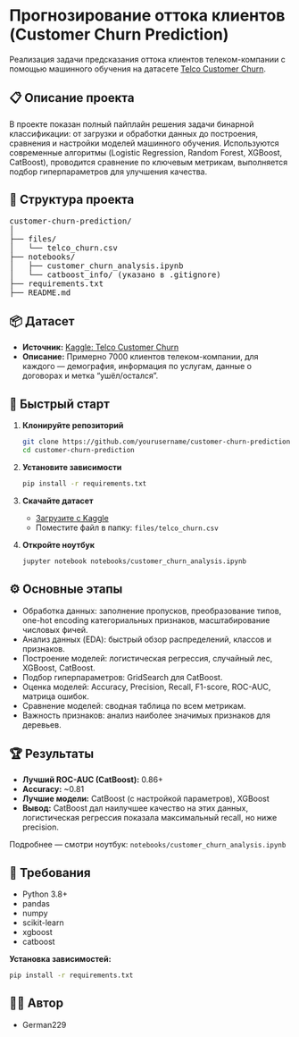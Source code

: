 # Прогнозирование оттока клиентов (Customer Churn Prediction)

Реализация задачи предсказания оттока клиентов телеком-компании с помощью машинного обучения на датасете [Telco Customer Churn](https://www.kaggle.com/datasets/blastchar/telco-customer-churn).

## 📋 Описание проекта

В проекте показан полный пайплайн решения задачи бинарной классификации: от загрузки и обработки данных до построения, сравнения и настройки моделей машинного обучения. Используются современные алгоритмы (Logistic Regression, Random Forest, XGBoost, CatBoost), проводится сравнение по ключевым метрикам, выполняется подбор гиперпараметров для улучшения качества.

## 📁 Структура проекта

<pre>
customer-churn-prediction/
│
├── files/
│   └── telco_churn.csv
├── notebooks/
│   ├── customer_churn_analysis.ipynb
│   └── catboost_info/ (указано в .gitignore)
├── requirements.txt
├── README.md
</pre>

## 📦 Датасет

- **Источник:** [Kaggle: Telco Customer Churn](https://www.kaggle.com/datasets/blastchar/telco-customer-churn)
- **Описание:** Примерно 7000 клиентов телеком-компании, для каждого — демография, информация по услугам, данные о договорах и метка “ушёл/остался”.

## 🚀 Быстрый старт

1. **Клонируйте репозиторий**
   ```bash
   git clone https://github.com/yourusername/customer-churn-prediction.git
   cd customer-churn-prediction
   ```

2. **Установите зависимости**
   ```bash
   pip install -r requirements.txt
   ```

3. **Скачайте датасет**
   - [Загрузите с Kaggle](https://www.kaggle.com/datasets/blastchar/telco-customer-churn)
   - Поместите файл в папку: `files/telco_churn.csv`

4. **Откройте ноутбук**
   ```bash
   jupyter notebook notebooks/customer_churn_analysis.ipynb
   ```

## ⚙️ Основные этапы

- Обработка данных: заполнение пропусков, преобразование типов, one-hot encoding категориальных признаков, масштабирование числовых фичей.
- Анализ данных (EDA): быстрый обзор распределений, классов и признаков.
- Построение моделей: логистическая регрессия, случайный лес, XGBoost, CatBoost.
- Подбор гиперпараметров: GridSearch для CatBoost.
- Оценка моделей: Accuracy, Precision, Recall, F1-score, ROC-AUC, матрица ошибок.
- Сравнение моделей: сводная таблица по всем метрикам.
- Важность признаков: анализ наиболее значимых признаков для деревьев.

## 🏆 Результаты

- **Лучший ROC-AUC (CatBoost):** 0.86+
- **Accuracy:** ~0.81
- **Лучшие модели:** CatBoost (c настройкой параметров), XGBoost
- **Вывод:** CatBoost дал наилучшее качество на этих данных, логистическая регрессия показала максимальный recall, но ниже precision.

Подробнее — смотри ноутбук: `notebooks/customer_churn_analysis.ipynb`

## 📌 Требования

- Python 3.8+
- pandas
- numpy
- scikit-learn
- xgboost
- catboost

**Установка зависимостей:**
```bash
pip install -r requirements.txt
```

## 🙋‍♂️ Автор

- German229
